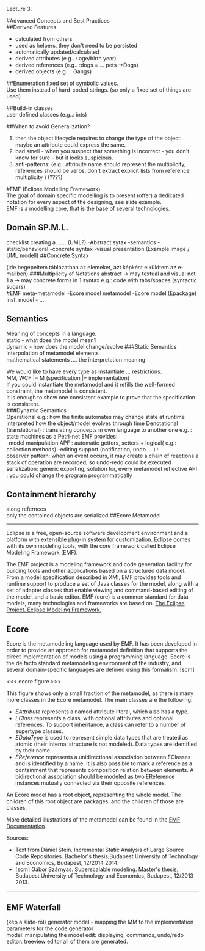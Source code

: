 Lecture 3. 

#Advanced Concepts and Best Practices  
##Derived Features  

 - calculated from others
 - used as helpers, they don't need to be persisted
 - automatically updated/calculated
 - derived attributes (e.g.. : age/birth year)
 - derived references (e.g.. :dogs = ... pets ->Dogs)
 - derived objects (e.g.. : Gangs)

 
##Enumeration 
fixed set of symbolic values.  
Use them instead of hard-coded strings. (so only a fixed set of things are used)  

##Build-in classes  
user defined classes (e.g..: ints)  

##When to avoid Generalization?  

 1. then the object lifecycle requires to change the type of the object: maybe an attribute could express the same.
 2. bad smell - when  you suspect that something is incorrect - you
    don't know for sure - but it looks suspicious.
 3. anti-patterns:  (e.g.: attribute name should represent the multiplicity, references should be verbs,  don't extract explicit lists from reference multiplicity ) (????)

#EMF (Eclipse Modelling Framework)  
The goal of domain specific modelling is to present (offer) a dedicated notation for every aspect of the designing, see slide example.  
EMF is a modelling core, that is the base of several technologies.  

## Domain SP.M.L. 
checklist creating a …....(UML?) 
-Abstract sytax 
-semantics -static/behavioral 
-concrete syntax -visual presentation 
(Example image / UML modell) 
##Concrete Syntax

 (ide begépeltem táblázatban az elemeket, azt képként elküldtem az e-mailben) 
###Multiplicity of Notations 
abstract -> may textual and visual not 
1 a -> may concrete forms in 1 syntax 
e.g.: code with tabs/spaces (syntactic sugars)  
#EMF 
meta-metamodel -Ecore model 
metamodel -Ecore model (Epackage)  
inst. model - … 
## Semantics 
Meaning of concepts in a language.  
static - what does the model mean?  
dynamic - how does the model change/evolve 
###Static Semantics 
interpolation of metamodel elements  
mathematical statements …. the interpretation 
meaning 
 
We would like to have every type as instantiate … restrictions.  
MM, WCF |= M  (specification |= implementation)  
If you could instantiate the metamodel and it refills the well-formed constraint, the metamodel is consistent.  
It is enough to show one consistent example to prove that the specification is consistent.  
###Dynamic Semantics  
Operational e.g.: how the finite automates may change state at runtime 
interpreted 
how the object/model evolves through time 
Denotational (translational) : translating concepts in own language to another one 
e.g. : state machines as a Petri-net 
EMF provides:  
-model manipulation APF : automatic getters, setters + logical( e.g.: collection methods) 
-editing support (notification, undo … ) :  
observer pattern: when an event occurs, it may create a chain of reactions 
a stack of operation are recorded, so undo-redo could be executed 
serialization: generic exporting, solution for, every metamodel 
reflective API : you could change the program programmatically  
## Containment hierarchy 
along refernces  
only the contained objects are serialized 
##Ecore Metamodel 

-----

Eclipse is a free, open-source software development environment and a platform
with extensible plug-in system for customization. Eclipse comes with its own modeling tools, with the core framework called Eclipse Modeling Framework (EMF). 

The EMF project is a modeling framework and code generation facility for building tools and other applications based on a structured data model. From a model specification described in XMI, EMF provides tools and runtime support to produce a set of Java classes for the model, along with a set of adapter classes that enable viewing and command-based editing of the model, and a basic editor. EMF (core) is a common standard for data models, many technologies and frameworks are based on. [The Eclipse Project. Eclipse Modeling Framework.](http://www.eclipse.org/emf)


## Ecore

Ecore is the metamodeling language used by EMF. It has been developed in order
to provide an approach for metamodel definition that supports the direct
implementation of models using a programming language. Ecore is the de facto
standard metamodeling environment of the industry, and several domain-specific
languages are defined using this formalism. [scm]

<<< ecore figure >>>

This figure shows only a small fraction of the metamodel, as there is many more classes in the Ecore metamodel. The main classes are the following:

* *EAttribute* represents a named attribute literal, which also has a type.
* *EClass* represents a class, with optional attributes and optional references. To support inheritance, a class can refer to a number of supertype classes.
* *EDataType* is used to represent simple data types that are treated as atomic (their internal structure is not modeled). Data types are identified by their name.
* *EReference* represents a unidirectional association between EClasses and is identified by a name. It is also possible to mark a reference as a containment that represents composition relation between elements. A bidirectional association should be modeled as two EReference instances mutually connected via their opposite references.


An Ecore model has a root object, representing the whole model. The children of this root object are packages, and the children of those are classes.

More detailed illustrations of the metamodel can be found in the [EMF Documentation](http://download.eclipse.org/modeling/emf/emf/javadoc/2.9.0/org/eclipse/emf/ecore/package-summary.html#details).

Sources:
* Text from Dániel Stein. Incremental Static Analysis of Large Source Code Repositories. Bachelor's thesis,Budapest University of Technology and Economics, Budapest, 12/2014 2014. 
* [scm] Gábor Szárnyas. Superscalable modeling. Master's thesis, Budapest University of Technology and Economics, Budapest, 12/2013 2013.

-----

## EMF Waterfall 
(kép a slide-ról) 
generator model - mapping the MM to the implementation parameters for the code generator  
model: manipulating the model 
edit: displaying, commands, undo/redo  
editor: treeview editor 
all of them are generated.  